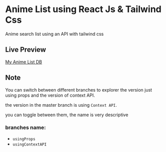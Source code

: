 # Anime List using React Js & Tailwind Css

Anime search list using an API with tailwind css

## Live Preview 
[My Anime List DB](http://myanimelistdb.netlify.app/)

## Note
You can switch between different branches to explorer the version just using props and the version of context API.

the version in the master branch is using `Context API`.

you can toggle between them, the name is very descriptive

### branches name: 
* `usingProps`
* `usingContextAPI`
